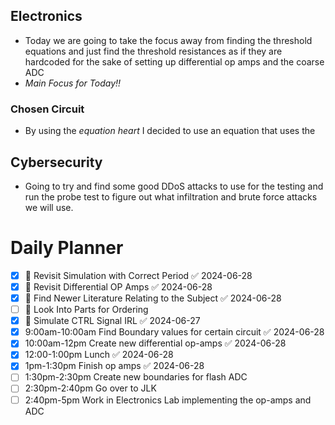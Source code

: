 
## Electronics
- Today we are going to take the focus away from finding the threshold equations and just find the threshold resistances as if they are hardcoded for the sake of setting up differential op amps and the coarse ADC
- *Main Focus for Today!!*

### Chosen Circuit
- By using the *equation heart* I decided to use an equation that uses the 

## Cybersecurity
- Going to try and find some good DDoS attacks to use for the testing and run the probe test to figure out what infiltration and brute force attacks we will use.

# Daily Planner
- [x] 📅 Revisit Simulation with Correct Period ✅ 2024-06-28
- [x] 📅 Revisit Differential OP Amps ✅ 2024-06-28
- [x] 📅 Find Newer Literature Relating to the Subject ✅ 2024-06-28
- [ ] 📅 Look Into Parts for Ordering 
- [x] 📅 Simulate CTRL Signal IRL ✅ 2024-06-27
- [x] 9:00am-10:00am Find Boundary values for certain circuit ✅ 2024-06-28
- [x] 10:00am-12pm Create new differential op-amps ✅ 2024-06-28
- [x] 12:00-1:00pm Lunch ✅ 2024-06-28
- [x] 1pm-1:30pm Finish op amps ✅ 2024-06-28
- [ ] 1:30pm-2:30pm Create new boundaries for flash ADC
- [ ] 2:30pm-2:40pm Go over to JLK
- [ ] 2:40pm-5pm Work in Electronics Lab implementing the op-amps and ADC